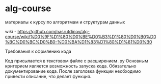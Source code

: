 # alg-course
материалы к курсу по алгоритмам и структурам данных

wiki - https://github.com/nasrutdinov/alg-course/wiki/%D0%9F%D1%80%D0%BE%D0%B3%D1%80%D0%B0%D0%BC%D0%BC%D0%B0-%D0%BA%D1%83%D1%80%D1%81%D0%B0


Требования к офрмлению кода

Код присылается в текстовом файле с расширением .py Основным критерием является возможность запуска кода. Обязательно документирование кода. После заголовка функции необходимо привести описание, что делает функция.
